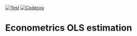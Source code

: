 [![Test](https://github.com/Nalhin/Econometrics/workflows/Test/badge.svg?branch=master)](https://github.com/Nalhin/Econometrics/actions)
[![Codecov](https://codecov.io/gh/Nalhin/econometrics/branch/master/graph/badge.svg)](https://codecov.io/gh/Nalhin/econometrics)

# Econometrics OLS estimation


